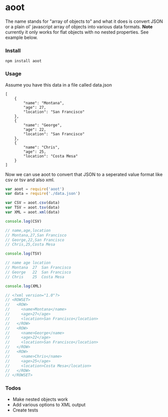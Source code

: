 # aoot

The name stands for "array of objects to" and what it does is convert JSON or a plain ol' javascript array of objects into various data formats. **Note** currently it only works for flat objects with no nested properties. See example below.

### Install

`npm install aoot`

### Usage

Assume you have this data in a file called data.json

	[
	    {
	        "name": "Montana",
	        "age": 27,
	        "location": "San Francisco"
	    },
	    {
	        "name": "George",
	        "age": 22,
	        "location": "San Francisco"
	    },
	    {
	        "name": "Chris",
	        "age": 25,
	        "location": "Costa Mesa"
	    }
	]

Now we can use aoot to convert that JSON to a seperated value format like csv or tsv and also xml.

```js
var aoot = require('aoot')
var data = require('./data.json')

var CSV = aoot.csv(data)
var TSV = aoot.tsv(data)
var XML = aoot.xml(data)

console.log(CSV)

// name,age,location
// Montana,27,San Francisco
// George,22,San Francisco
// Chris,25,Costa Mesa

console.log(TSV)

// name	age	location
// Montana	27	San Francisco
// George	22	San Francisco
// Chris	25	Costa Mesa

console.log(XML)

// <?xml version="1.0"?>
// <ROWSET>
//   <ROW>
//     <name>Montana</name>
//     <age>27</age>
//     <location>San Francisco</location>
//   </ROW>
//   <ROW>
//     <name>George</name>
//     <age>22</age>
//     <location>San Francisco</location>
//   </ROW>
//   <ROW>
//     <name>Chris</name>
//     <age>25</age>
//     <location>Costa Mesa</location>
//   </ROW>
// </ROWSET>
```

### Todos

- Make nested objects work
- Add various options to XML output
- Create tests
